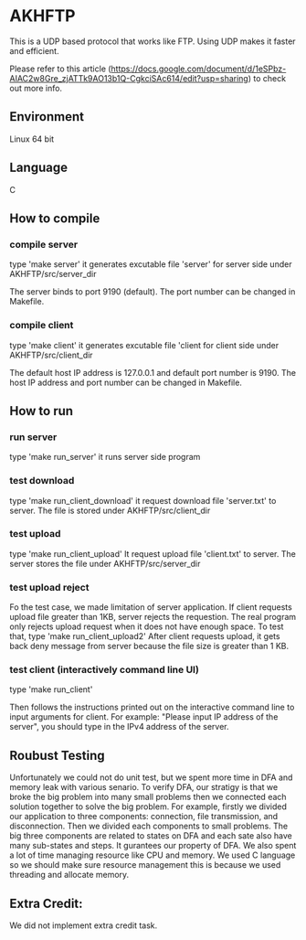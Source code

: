 # AKHFTP
This is a UDP based protocol that works like FTP. Using UDP makes it faster and efficient.

Please refer to this article (https://docs.google.com/document/d/1eSPbz-AIAC2w8Gre_zjATTk9AO13b1Q-CgkciSAc614/edit?usp=sharing) to check out more info.


## Environment
Linux 64 bit

## Language
C

## How to compile
### compile server
type 'make server'
it generates excutable file 'server' for server side under AKHFTP/src/server_dir

The server binds to port 9190 (default). The port number can be changed in Makefile.

### compile client
type 'make client'
it generates excutable file 'client for client side under AKHFTP/src/client_dir

The default host IP address is 127.0.0.1 and default port number is 9190. The host IP address and port number can be changed in Makefile.

## How to run
### run server
type 'make run_server'
it runs server side program

### test download
type 'make run_client_download'
it request download file 'server.txt' to server. The file is stored under AKHFTP/src/client_dir

### test upload
type 'make run_client_upload'
It request upload file 'client.txt' to server. The server stores the file under AKHFTP/src/server_dir

### test upload reject
Fo the test case, we made limitation of server application. If client requests upload file greater than 1KB, server rejects the requestion. The real program only rejects upload request when it does not have enough space.
To test that, type 'make run_client_upload2'
After client requests upload, it gets back deny message from server because the file size is greater than 1 KB.

### test client (interactively command line UI)
type 'make run_client'

Then follows the instructions printed out on the interactive command line to input arguments for client. For example: "Please input IP address of the server", you should type in the IPv4 address of the server.

## Roubust Testing
Unfortunately we could not do unit test, but we spent more time in DFA and memory leak with various senario. To verify DFA, our stratigy is that we broke the big problem into many small problems then we connected each solution together to solve the big problem. For example, firstly we divided our application to three components: connection, file transmission, and disconnection. Then we divided each components to small problems. The big three components are related to states on DFA and each sate also have many sub-states and steps. It gurantees our property of DFA. We also spent a lot of time managing resource like CPU and memory. We used C language so we should make sure resource management this is because we used threading and allocate memory.
 
## Extra Credit:
We did not implement extra credit task.
